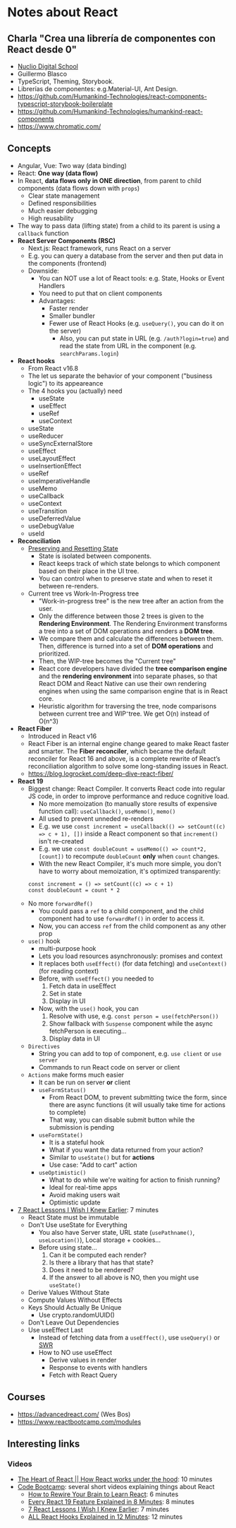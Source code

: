 # Notes about React

## Charla "Crea una librería de componentes con React desde 0"

- [Nuclio Digital School](https://nuclio.school/landing-ppc-full-stack-developer/)
- Guillermo Blasco
- TypeScript, Theming, Storybook.
- Librerías de componentes: e.g.Material-UI, Ant Design.
- https://github.com/Humankind-Technologies/react-components-typescript-storybook-boilerplate
- https://github.com/Humankind-Technologies/humankind-react-components
- https://www.chromatic.com/


## Concepts
- Angular, Vue: Two way (data binding)
- React: **One way (data flow)**
- In React, **data flows only in ONE direction**, from parent to child components (data flows down with `props`)
    - Clear state management
    - Defined responsibilities
    - Much easier debugging
    - High reusability
- The way to pass data (lifting state) from a child to its parent is using a `callback` function
- **React Server Components (RSC)**
    - Next.js: React framework, runs React on a server
    - E.g. you can query a database from the server and then put data in the components (frontend)
    - Downside:
        - You can NOT use a lot of React tools: e.g. State, Hooks or Event Handlers
        - You need to put that on client components
        - Advantages:
            - Faster render
            - Smaller bundler
            - Fewer use of React Hooks (e.g. `useQuery()`, you can do it on the server)
                - Also, you can put state in URL (e.g. `/auth?login=true`) and read the state from URL in the component (e.g. `searchParams.login`)
- **React hooks**
    - From React v16.8
    - The let us separate the behavior of your component ("business logic") to its appeareance
    - The 4 hooks you (actually) need
        - useState
        - useEffect
        - useRef
        - useContext
    - useState
    - useReducer
    - useSyncExternalStore
    - useEffect
    - useLayoutEffect
    - useInsertionEffect
    - useRef
    - useImperativeHandle
    - useMemo
    - useCallback
    - useContext
    - useTransition
    - useDeferredValue
    - useDebugValue
    - useId
- **Reconciliation**
    - [Preserving and Resetting State](https://react.dev/learn/preserving-and-resetting-state)
        - State is isolated between components. 
        - React keeps track of which state belongs to which component based on their place in the UI tree. 
        - You can control when to preserve state and when to reset it between re-renders.
    - Current tree vs Work-In-Progress tree
        - "Work-in-progress tree" is the new tree after an action from the user.
        - Only the difference between those 2 trees is given to the **Rendering Environment**. The Rendering Environment transforms a tree into a set of DOM operations and renders a **DOM tree**.
        - We compare them and calculate the differences between them. Then, difference is turned into a set of **DOM operations** and prioritized.
        - Then, the WIP-tree becomes the "Current tree"
        - React core developers have divided the **tree comparison engine** and the **rendering environment** into separate phases, so that React DOM and React Native can use their own rendering engines when using the same comparison engine that is in React core.
        - Heuristic algorithm for traversing the tree, node comparisons between current tree and WIP⁻tree. We get O(n) instead of O(n^3)
- **React Fiber**
    - Introduced in React v16
    - React Fiber is an internal engine change geared to make React faster and smarter. The **Fiber reconciler**, which became the default reconciler for React 16 and above, is a complete rewrite of React’s reconciliation algorithm to solve some long-standing issues in React.
    - https://blog.logrocket.com/deep-dive-react-fiber/
- **React 19**
    - Biggest change: React Compiler. It converts React code into regular JS code, in order to improve performance and reduce cognitive load.
        - No more memoization (to manually store results of expensive function call): `useCallback()`, `useMemo()`, `memo()`
        - All used to prevent unneded re-renders
        - E.g. we use `const increment = useCallback(() => setCount((c) => c + 1), [])` inside a React component so that `increment()` isn't re-created
        - E.g. we use `const doubleCount = useMemo(() => count*2, [count])` to recompute `doubleCount` **only** when `count` changes.
        - With the new React Compiler, it's much more simple, you don't have to worry about memoization, it's optimized transparently:
        ```
        const increment = () => setCount((c) => c + 1)
        const doubleCount = count * 2
        ```
    - No more `forwardRef()`
        - You could pass a `ref` to a child component, and the child component had to use `forwardRef()` in order to access it.
        - Now, you can access `ref` from the child component as any other prop
    - `use()` hook
        - multi-purpose hook
        - Lets you load resources asynchronously: promises and context
        - It replaces both `useEffect()` (for data fetching) and `useContext()` (for reading context)
        - Before, with `useEffect()` you needed to
            1. Fetch data in useEffect
            2. Set in state
            3. Display in UI
        - Now, with the `use()` hook, you can
            1. Resolve with use, e.g. `const person = use(fetchPerson())`
            2. Show fallback with `Suspense` component while the async fetchPerson is executing...
            3. Display data in UI
    - `Directives`
        - String you can add to top of component, e.g. `use client` or `use server`
        - Commands to run React code on server or client
    - `Actions` make forms much easier
        - It can be run on server **or** client
        - `useFormStatus()`
            - From React DOM, to prevent submitting twice the form, since there are async functions (it will usually take time for actions to complete)
            - That way, you can disable submit button while the submission is pending
        - `useFormState()`
            - It is a stateful hook
            - What if you want the data returned from your action?
            - Similar to `useState()` but for **actions**
            - Use case: "Add to cart" action
        - `useOptimistic()`
            - What to do while we're waiting for action to finish running?
            - Ideal for real-time apps
            - Avoid making users wait
            - Optimistic update
- [7 React Lessons I Wish I Knew Earlier](https://www.youtube.com/watch?v=4AXQgOcL1mo): 7 minutes
    - React State must be immutable
    - Don't Use useState for Everything
        - You also have Server state, URL state (`usePathname()`, `useLocation()`), Local storage + cookies...
        - Before using state...
            1. Can it be computed each render?
            2. Is there a library that has that state?
            3. Does it need to be rendered?
            4. If the answer to all above is NO, then you might use `useState()`
    - Derive Values Without State
    - Compute Values Without Effects
    - Keys Should Actually Be Unique
        - Use crypto.randomUUID()
    - Don't Leave Out Dependencies
    - Use useEffect Last
        - Instead of fetching data from a `useEffect()`, use `useQuery()` or [SWR](https://swr.vercel.app/)
        - How to NO use useEffect
            - Derive values in render
            - Response to events with handlers
            - Fetch with React Query



## Courses
- https://advancedreact.com/ (Wes Bos)
- https://www.reactbootcamp.com/modules


## Interesting links
### Videos
- [The Heart of React || How React works under the hood](https://www.youtube.com/watch?v=5XnU2cvgw5o): 10 minutes
- [Code Bootcamp](https://www.youtube.com/@TheCodeBootcamp/videos): several short videos explaining things about React
    - [How to Rewire Your Brain to Learn React](https://www.youtube.com/watch?v=gjxY0aVdoCY): 6 minutes
    - [Every React 19 Feature Explained in 8 Minutes](https://www.youtube.com/watch?v=2NPIYnY3ilo): 8 minutes
    - [7 React Lessons I Wish I Knew Earlier](https://www.youtube.com/watch?v=4AXQgOcL1mo): 7 minutes
    - [ALL React Hooks Explained in 12 Minutes](https://www.youtube.com/watch?v=LOH1l-MP_9k): 12 minutes
